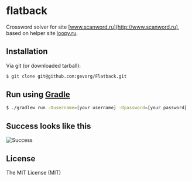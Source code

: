 flatback
========

Crossword solver for site [www.scanword.ru](http://www.scanword.ru), based on helper site [loopy.ru](http://loopy.ru).

## Installation

Via git (or downloaded tarball):

```bash
$ git clone git@github.com:gevorg/Flatback.git
```

## Run using [Gradle](https://gradle.org/)

```bash
$ ./gradlew run -Dusername=[your username] -Dpassword=[your password]
```

## Success looks like this

![Success](https://raw.github.com/gevorg/flatback/master/success.png)

## License

The MIT License (MIT)